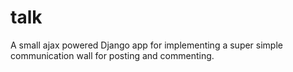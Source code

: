 talk
====

A small ajax powered Django app for implementing a super simple communication wall for posting and commenting.
